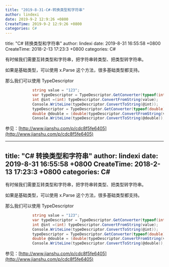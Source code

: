 ```yaml
---
title: "2019-8-31-C#-转换类型和字符串"
author: lindexi
date: 2019-9-2 12:9:26 +0800
CreateTime: 2019-9-2 12:9:26 +0800
categories: C#
---
```


title: "C# 转换类型和字符串"
author: lindexi
date: 2019-8-31 16:55:58 +0800
CreateTime: 2018-2-13 17:23:3 +0800
categories: C#

<!--more-->



有时候我们需要互转类型和字符串，把字符串转类型、把类型转字符串。

<!--more-->



<div id="toc"></div>

如果是基础类型，可以使用 x.Parse 这个方法，很多基础类型都支持。

那么我们可以使用 TypeDescriptor


```csharp
            string value = "123";
            var typeDescriptor = TypeDescriptor.GetConverter(typeof(int));
            int @int =(int) typeDescriptor.ConvertFromString(value);
            Console.WriteLine(typeDescriptor.ConvertToString(@int));
            typeDescriptor = TypeDescriptor.GetConverter(typeof(double));
            double @double = (double)typeDescriptor.ConvertFromString(value);
            Console.WriteLine(typeDescriptor.ConvertToString(@double));
```

参见：[http://www.jianshu.com/p/cdc8f5fe6405](http://www.jianshu.com/p/cdc8f5fe6405)

---
title: "C# 转换类型和字符串"
author: lindexi
date: 2019-8-31 16:55:58 +0800
CreateTime: 2018-2-13 17:23:3 +0800
categories: C#
---

有时候我们需要互转类型和字符串，把字符串转类型、把类型转字符串。

<!--more-->



<div id="toc"></div>

如果是基础类型，可以使用 x.Parse 这个方法，很多基础类型都支持。

那么我们可以使用 TypeDescriptor


```csharp
            string value = "123";
            var typeDescriptor = TypeDescriptor.GetConverter(typeof(int));
            int @int =(int) typeDescriptor.ConvertFromString(value);
            Console.WriteLine(typeDescriptor.ConvertToString(@int));
            typeDescriptor = TypeDescriptor.GetConverter(typeof(double));
            double @double = (double)typeDescriptor.ConvertFromString(value);
            Console.WriteLine(typeDescriptor.ConvertToString(@double));
```

参见：[http://www.jianshu.com/p/cdc8f5fe6405](http://www.jianshu.com/p/cdc8f5fe6405)

